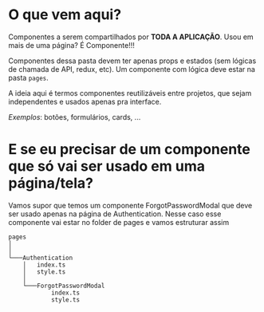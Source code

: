 # O que vem aqui?

Componentes a serem compartilhados por **TODA A APLICAÇÃO**.
Usou em mais de uma página? É Componente!!!

Componentes dessa pasta devem ter apenas props e estados (sem lógicas de chamada de API, redux, etc).
Um componente com lógica deve estar na pasta `pages`.

A ideia aqui é termos componentes reutilizáveis entre projetos, que sejam independentes e usados apenas pra interface.

_Exemplos_: botões, formulários, cards, ...
 

# E se eu precisar de um componente que só vai ser usado em uma página/tela?

Vamos supor que temos um componente ForgotPasswordModal que deve ser usado apenas na página de Authentication.
Nesse caso esse componente vai estar no folder de pages e vamos estruturar assim

```
pages
│
│
└───Authentication
    │   index.ts
    │   style.ts
    │
    └───ForgotPasswordModal
            index.ts
            style.ts

```
